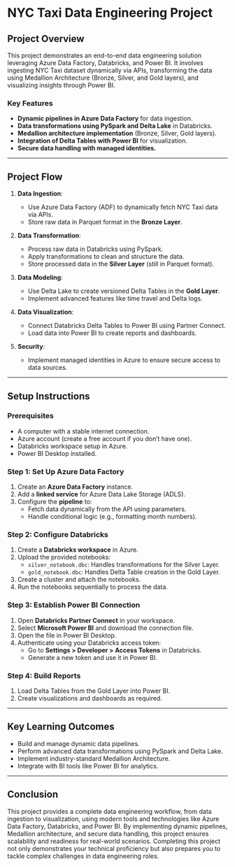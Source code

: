 # NYC Taxi Data Engineering Project

## Project Overview
This project demonstrates an end-to-end data engineering solution leveraging Azure Data Factory, Databricks, and Power BI. It involves ingesting NYC Taxi dataset dynamically via APIs, transforming the data using Medallion Architecture (Bronze, Silver, and Gold layers), and visualizing insights through Power BI.

### Key Features
- **Dynamic pipelines in Azure Data Factory** for data ingestion.
- **Data transformations using PySpark and Delta Lake** in Databricks.
- **Medallion architecture implementation** (Bronze, Silver, Gold layers).
- **Integration of Delta Tables with Power BI** for visualization.
- **Secure data handling with managed identities.**

---

## Project Flow
1. **Data Ingestion**:
   - Use Azure Data Factory (ADF) to dynamically fetch NYC Taxi data via APIs.
   - Store raw data in Parquet format in the **Bronze Layer**.

2. **Data Transformation**:
   - Process raw data in Databricks using PySpark.
   - Apply transformations to clean and structure the data.
   - Store processed data in the **Silver Layer** (still in Parquet format).

3. **Data Modeling**:
   - Use Delta Lake to create versioned Delta Tables in the **Gold Layer**.
   - Implement advanced features like time travel and Delta logs.

4. **Data Visualization**:
   - Connect Databricks Delta Tables to Power BI using Partner Connect.
   - Load data into Power BI to create reports and dashboards.

5. **Security**:
   - Implement managed identities in Azure to ensure secure access to data sources.

---

## Setup Instructions

### Prerequisites
- A computer with a stable internet connection.
- Azure account (create a free account if you don’t have one).
- Databricks workspace setup in Azure.
- Power BI Desktop installed.

### Step 1: Set Up Azure Data Factory
1. Create an **Azure Data Factory** instance.
2. Add a **linked service** for Azure Data Lake Storage (ADLS).
3. Configure the **pipeline** to:
   - Fetch data dynamically from the API using parameters.
   - Handle conditional logic (e.g., formatting month numbers).

### Step 2: Configure Databricks
1. Create a **Databricks workspace** in Azure.
2. Upload the provided notebooks:
   - `silver_notebook.dbc`: Handles transformations for the Silver Layer.
   - `gold_notebook.dbc`: Handles Delta Table creation in the Gold Layer.
3. Create a cluster and attach the notebooks.
4. Run the notebooks sequentially to process the data.

### Step 3: Establish Power BI Connection
1. Open **Databricks Partner Connect** in your workspace.
2. Select **Microsoft Power BI** and download the connection file.
3. Open the file in Power BI Desktop.
4. Authenticate using your Databricks access token:
   - Go to **Settings > Developer > Access Tokens** in Databricks.
   - Generate a new token and use it in Power BI.

### Step 4: Build Reports
1. Load Delta Tables from the Gold Layer into Power BI.
2. Create visualizations and dashboards as required.

---
## Key Learning Outcomes
- Build and manage dynamic data pipelines.
- Perform advanced data transformations using PySpark and Delta Lake.
- Implement industry-standard Medallion Architecture.
- Integrate with BI tools like Power BI for analytics.

---
## Conclusion

This project provides a complete data engineering workflow, from data ingestion to visualization, using modern tools and technologies like Azure Data Factory, Databricks, and Power BI. By implementing dynamic pipelines, Medallion architecture, and secure data handling, this project ensures scalability and readiness for real-world scenarios. Completing this project not only demonstrates your technical proficiency but also prepares you to tackle complex challenges in data engineering roles.